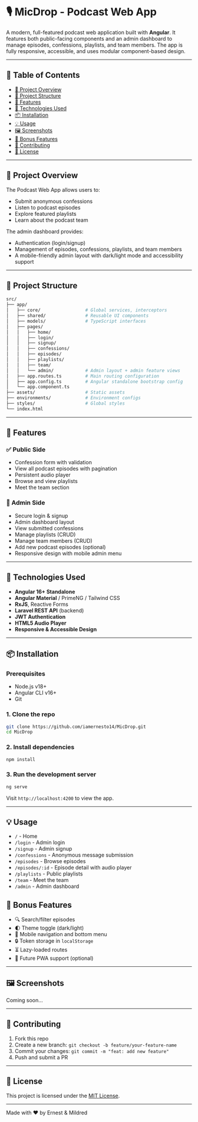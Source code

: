 # 🎙️ MicDrop - Podcast Web App

A modern, full-featured podcast web application built with **Angular**. It features both public-facing components and an admin dashboard to manage episodes, confessions, playlists, and team members. The app is fully responsive, accessible, and uses modular component-based design.

---

## 📌 Table of Contents

- [📖 Project Overview](#-project-overview)
- [📁 Project Structure](#-project-structure)
- [🚀 Features](#-features)
- [🔧 Technologies Used](#-technologies-used)
- [📦 Installation](#-installation)
- [💡 Usage](#-usage)
- [🖼️ Screenshots](#-screenshots)
- [🎯 Bonus Features](#-bonus-features)
- [🤝 Contributing](#-contributing)
- [📝 License](#-license)

---

## 📖 Project Overview

The Podcast Web App allows users to:

- Submit anonymous confessions
- Listen to podcast episodes
- Explore featured playlists
- Learn about the podcast team

The admin dashboard provides:

- Authentication (login/signup)
- Management of episodes, confessions, playlists, and team members
- A mobile-friendly admin layout with dark/light mode and accessibility support

---

## 📁 Project Structure

```bash
src/
├── app/
│   ├── core/                 # Global services, interceptors
│   ├── shared/               # Reusable UI components
│   ├── models/               # TypeScript interfaces
│   ├── pages/
│   │   ├── home/
│   │   ├── login/
│   │   ├── signup/
│   │   ├── confessions/
│   │   ├── episodes/
│   │   ├── playlists/
│   │   ├── team/
│   │   └── admin/            # Admin layout + admin feature views
│   ├── app.routes.ts         # Main routing configuration
│   ├── app.config.ts         # Angular standalone bootstrap config
│   └── app.component.ts
├── assets/                   # Static assets
├── environments/             # Environment configs
├── styles/                   # Global styles
└── index.html
```

---

## 🚀 Features

### ✅ Public Side
- Confession form with validation
- View all podcast episodes with pagination
- Persistent audio player
- Browse and view playlists
- Meet the team section

### 🔐 Admin Side
- Secure login & signup
- Admin dashboard layout
- View submitted confessions
- Manage playlists (CRUD)
- Manage team members (CRUD)
- Add new podcast episodes (optional)
- Responsive design with mobile admin menu

---

## 🔧 Technologies Used

- **Angular 16+ Standalone**
- **Angular Material** / PrimeNG / Tailwind CSS
- **RxJS**, Reactive Forms
- **Laravel REST API** (backend)
- **JWT Authentication**
- **HTML5 Audio Player**
- **Responsive & Accessible Design**

---

## 📦 Installation

### Prerequisites

- Node.js v18+
- Angular CLI v16+
- Git

### 1. Clone the repo

```bash
git clone https://github.com/iamernesto14/MicDrop.git
cd MicDrop
```

### 2. Install dependencies

```bash
npm install
```

### 3. Run the development server

```bash
ng serve
```

Visit `http://localhost:4200` to view the app.

---

## 💡 Usage

- `/` - Home
- `/login` - Admin login
- `/signup` - Admin signup
- `/confessions` - Anonymous message submission
- `/episodes` - Browse episodes
- `/episodes/:id` - Episode detail with audio player
- `/playlists` - Public playlists
- `/team` - Meet the team
- `/admin` - Admin dashboard


## 🎯 Bonus Features

- 🔍 Search/filter episodes
- 🌓 Theme toggle (dark/light)
- 📱 Mobile navigation and bottom menu
- 🔒 Token storage in `localStorage`
- ⏳ Lazy-loaded routes
- 💾 Future PWA support (optional)

---

## 🖼️ Screenshots

Coming soon…

---

## 🤝 Contributing

1. Fork this repo
2. Create a new branch: `git checkout -b feature/your-feature-name`
3. Commit your changes: `git commit -m "feat: add new feature"`
4. Push and submit a PR

---

## 📝 License

This project is licensed under the [MIT License](LICENSE).

---

Made with ❤️ by Ernest & Mildred
